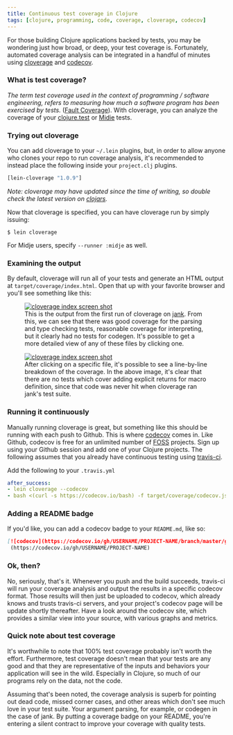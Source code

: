 ```yaml
---
title: Continuous test coverage in Clojure
tags: [clojure, programming, code, coverage, cloverage, codecov]
---
```


For those building Clojure applications backed by tests, you may be wondering
just how broad, or deep, your test coverage is. Fortunately, automated coverage
analysis can be integrated in a handful of minutes using
[cloverage](https://github.com/cloverage/cloverage) and
[codecov](https://codecov.io/).

### What is test coverage?
*The term test coverage used in the context of programming / software
engineering, refers to measuring how much a software program has been exercised
by tests.* ([Fault Coverage](https://en.wikipedia.org/wiki/Fault_coverage)).
With cloverage, you can analyze the coverage of your
[clojure.test](https://clojure.github.io/clojure/clojure.test-api.html) or
[Midie](https://github.com/marick/Midje) tests.

### Trying out cloverage
You can add cloverage to your `~/.lein` plugins, but, in order to allow anyone
who clones your repo to run coverage analysis, it's recommended to instead place
the following inside your `project.clj` plugins.

```clojure
[lein-cloverage "1.0.9"]
```

*Note: cloverage may have updated since the time of writing, so double check
the latest version on [clojars](https://clojars.org/lein-cloverage).*

Now that cloverage is specified, you can have cloverage run by simply issuing:

```
$ lein cloverage
```

For Midje users, specify `--runner :midje` as well.


### Examining the output
By default, cloverage will run all of your tests and generate an HTML output at
`target/coverage/index.html`. Open that up with your favorite browser and you'll
see something like this:

<figure>
<a href="{{ site.blog_url }}/img/clojure-test-coverage/cloverage-index.png" target="_blank">
<img alt="cloverage index screen shot"
     src="{{ site.blog_url }}/img/clojure-test-coverage/cloverage-index.png"/>
</a>
<figcaption>
This is the output from the first run of cloverage on <a
href="http://jank-lang.org/">jank</a>. From this, we can see that there was good
coverage for the parsing and type checking tests, reasonable coverage for
interpreting, but it clearly had no tests for codegen. It's possible to get a
more detailed view of any of these files by clicking one.
</figcaption>
</figure>

<figure>
<a href="{{ site.blog_url }}/img/clojure-test-coverage/cloverage-detailed.png" target="_blank">
<img alt="cloverage index screen shot"
     src="{{ site.blog_url }}/img/clojure-test-coverage/cloverage-detailed.png" />
</a>
<figcaption>
After clicking on a specific file, it's possible to see a line-by-line breakdown
of the coverage. In the above image, it's clear that there are no tests which
cover adding explicit returns for macro definition, since that code was never
hit when cloverage ran jank's test suite.
</figcaption>
</figure>

### Running it continuously
Manually running cloverage is great, but something like this should be running
with each push to Github. This is where [codecov](https://codecov.io/) comes in.
Like Github, codecov is free for an unlimited number of
[FOSS](https://en.wikipedia.org/wiki/Free_and_open-source_software) projects.
Sign up using your Github session and add one of your Clojure projects. The
following assumes that you already have continuous testing using
[travis-ci](https://travis-ci.com/).

Add the following to your `.travis.yml`

```yaml
after_success:
- lein cloverage --codecov
- bash <(curl -s https://codecov.io/bash) -f target/coverage/codecov.json
```

### Adding a README badge
If you'd like, you can add a codecov badge to your `README.md`, like so:

```markdown
[![codecov](https://codecov.io/gh/USERNAME/PROJECT-NAME/branch/master/graph/badge.svg)]
 (https://codecov.io/gh/USERNAME/PROJECT-NAME)
```

### Ok, then?
No, seriously, that's it. Whenever you push and the build succeeds, travis-ci
will run your coverage analysis and output the results in a specific codecov
format. Those results will then just be uploaded to codecov, which already knows
and trusts travis-ci servers, and your project's codecov page will be update
shortly thereafter. Have a look around the codecov site, which provides a
similar view into your source, with various graphs and metrics.


### Quick note about test coverage
It's worthwhile to note that 100% test coverage probably isn't worth the effort.
Furthermore, test coverage doesn't mean that your tests are any good and that
they are representative of the inputs and behaviors your application will see in
the wild. Especially in Clojure, so much of our programs rely on the data, not
the code.

Assuming that's been noted, the coverage analysis is superb for
pointing out dead code, missed corner cases, and other areas which don't see
much love in your test suite. Your argument parsing, for example, or codegen in
the case of jank. By putting a coverage badge on your README, you're entering a
silent contract to improve your coverage with quality tests.
